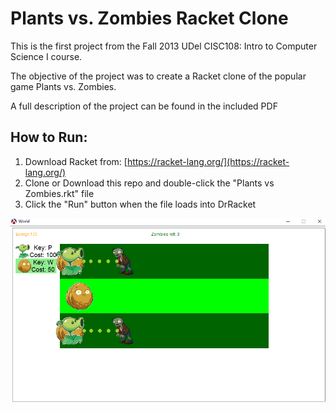 # Plants vs. Zombies Racket Clone

This is the first project from the Fall 2013 UDel CISC108: Intro
to Computer Science I course.

The objective of the project was to create a Racket clone of the
popular game Plants vs. Zombies.

A full description of the project can be found in the included PDF

## How to Run:
1. Download Racket from: [https://racket-lang.org/](https://racket-lang.org/)
2. Clone or Download this repo and double-click the "Plants vs Zombies.rkt" file
3. Click the "Run" button when the file loads into DrRacket

![pvz-screenshot](./game-screenshot.PNG)
 
